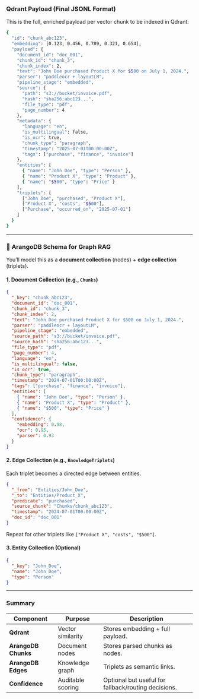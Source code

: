 


### **Qdrant Payload (Final JSONL Format)**

This is the full, enriched payload per vector chunk to be indexed in Qdrant:

```sh
{
  "id": "chunk_abc123",
  "embedding": [0.123, 0.456, 0.789, 0.321, 0.654],
  "payload": {
    "document_id": "doc_001",
    "chunk_id": "chunk_3",
    "chunk_index": 2,
    "text": "John Doe purchased Product X for $500 on July 1, 2024.",
    "parser": "paddleocr + layoutLM",
    "pipeline_stage": "embedded",
    "source": {
      "path": "s3://bucket/invoice.pdf",
      "hash": "sha256:abc123...",
      "file_type": "pdf",
      "page_number": 4
    },
    "metadata": {
      "language": "en",
      "is_multilingual": false,
      "is_ocr": true,
      "chunk_type": "paragraph",
      "timestamp": "2025-07-01T00:00:00Z",
      "tags": ["purchase", "finance", "invoice"]
    },
    "entities": [
      { "name": "John Doe", "type": "Person" },
      { "name": "Product X", "type": "Product" },
      { "name": "$500", "type": "Price" }
    ],
    "triplets": [
      ["John Doe", "purchased", "Product X"],
      ["Product X", "costs", "$500"],
      ["Purchase", "occurred_on", "2025-07-01"]
    ]
  }
}


```



---

### 🔷 **ArangoDB Schema for Graph RAG**

You’ll model this as a **document collection** (nodes) + **edge collection** (triplets).

#### 1. **Document Collection (e.g., `Chunks`)**

```json
{
  "_key": "chunk_abc123",
  "document_id": "doc_001",
  "chunk_id": "chunk_3",
  "chunk_index": 2,
  "text": "John Doe purchased Product X for $500 on July 1, 2024.",
  "parser": "paddleocr + layoutLM",
  "pipeline_stage": "embedded",
  "source_path": "s3://bucket/invoice.pdf",
  "source_hash": "sha256:abc123...",
  "file_type": "pdf",
  "page_number": 4,
  "language": "en",
  "is_multilingual": false,
  "is_ocr": true,
  "chunk_type": "paragraph",
  "timestamp": "2024-07-01T00:00:00Z",
  "tags": ["purchase", "finance", "invoice"],
  "entities": [
    { "name": "John Doe", "type": "Person" },
    { "name": "Product X", "type": "Product" },
    { "name": "$500", "type": "Price" }
  ],
  "confidence": {
    "embedding": 0.98,
    "ocr": 0.95,
    "parser": 0.93
  }
}
```

#### 2. **Edge Collection (e.g., `KnowledgeTriplets`)**

Each triplet becomes a directed edge between entities.

```json
{
  "_from": "Entities/John_Doe",
  "_to": "Entities/Product_X",
  "predicate": "purchased",
  "source_chunk": "Chunks/chunk_abc123",
  "timestamp": "2024-07-01T00:00:00Z",
  "doc_id": "doc_001"
}
```

Repeat for other triplets like `["Product X", "costs", "$500"]`.

#### 3. **Entity Collection (Optional)**

```json
{
  "_key": "John_Doe",
  "name": "John Doe",
  "type": "Person"
}
```

---

### Summary

| Component           | Purpose           | Description                                         |
| ------------------- | ----------------- | --------------------------------------------------- |
| **Qdrant**          | Vector similarity | Stores embedding + full payload.                    |
| **ArangoDB Chunks** | Document nodes    | Stores parsed chunks as nodes.                      |
| **ArangoDB Edges**  | Knowledge graph   | Triplets as semantic links.                         |
| **Confidence**      | Auditable scoring | Optional but useful for fallback/routing decisions. |

